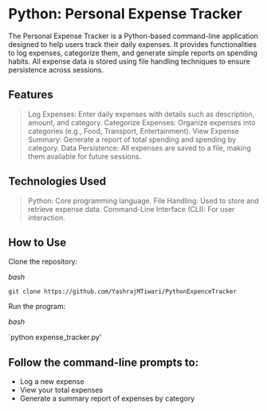# Python: Personal Expense Tracker

The Personal Expense Tracker is a Python-based command-line application designed to help users track their daily expenses. It provides functionalities to log expenses, categorize them, and generate simple reports on spending habits. All expense data is stored using file handling techniques to ensure persistence across sessions.

## Features
> Log Expenses: Enter daily expenses with details such as description, amount, and category.
> Categorize Expenses: Organize expenses into categories (e.g., Food, Transport, Entertainment).
> View Expense Summary: Generate a report of total spending and spending by category.
> Data Persistence: All expenses are saved to a file, making them available for future sessions.

## Technologies Used
> Python: Core programming language.
> File Handling: Used to store and retrieve expense data.
> Command-Line Interface (CLI): For user interaction.

## How to Use

Clone the repository:

<i>bash</i>

`git clone https://github.com/YashrajMTiwari/PythonExpenceTracker`

Run the program:

<i>bash</i>

`python expense_tracker.py'

## Follow the command-line prompts to:
<ul>
  <li>Log a new expense</li>
  <li>View your total expenses</li>
  <li>Generate a summary report of expenses by category</li>
</ul>
